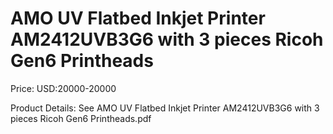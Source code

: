 # AMO UV Flatbed Inkjet Printer AM2412UVB3G6 with 3 pieces Ricoh Gen6 Printheads

Price: USD:20000-20000

Product Details: See AMO UV Flatbed Inkjet Printer AM2412UVB3G6 with 3 pieces Ricoh Gen6 Printheads.pdf